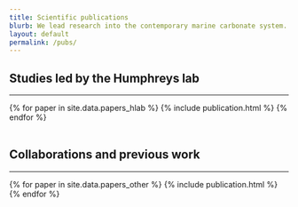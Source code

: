 ```yaml
---
title: Scientific publications
blurb: We lead research into the contemporary marine carbonate system.  We also contribute to a range of related studies, including ocean acidification impacts, palaeoceanographic proxies, and novel sensor development.
layout: default
permalink: /pubs/
---
```


<h2>Studies led by the Humphreys lab</h2>
<hr />
<div class='container'>
  {% for paper in site.data.papers_hlab %}
    {% include publication.html %}
  {% endfor %}
</div>

<br />

<h2>Collaborations and previous work</h2>
<hr />
<div class='container'>
  {% for paper in site.data.papers_other %}
    {% include publication.html %}
  {% endfor %}
</div>
